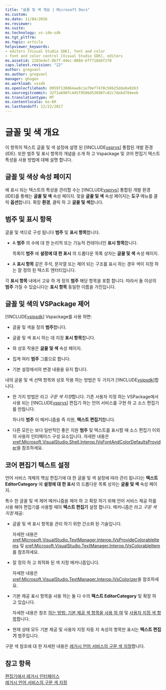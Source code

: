 ```yaml
---
title: "글꼴 및 색 개요 | Microsoft Docs"
ms.custom: 
ms.date: 11/04/2016
ms.reviewer: 
ms.suite: 
ms.technology: vs-ide-sdk
ms.tgt_pltfrm: 
ms.topic: article
helpviewer_keywords:
- editors [Visual Studio SDK], font and color
- font and color control [Visual Studio SDK], editors
ms.assetid: 2203e4e7-8b7f-44ec-8884-6ff718d4f278
caps.latest.revision: "22"
author: gregvanl
ms.author: gregvanl
manager: ghogen
ms.workload: vssdk
ms.openlocfilehash: 09597130864ae0c1e79ef7470c58b25dde8a9263
ms.sourcegitcommit: 32f1a690fc445f9586d53698fc82c7debd784eeb
ms.translationtype: MT
ms.contentlocale: ko-KR
ms.lasthandoff: 12/22/2017
---
```

# <a name="font-and-color-overview"></a>글꼴 및 색 개요
이 항목의 텍스트 글꼴 및 색 설정에 설명 된 [!INCLUDE[vsprvs](../code-quality/includes/vsprvs_md.md)] 통합된 개발 환경 (IDE). 또한 범주 및 표시 항목의 개념을 소개 하 고 Vspackage 및 코어 편집기 텍스트 특성을 사용 방법에 대해 설명 합니다.  
  
## <a name="the-fonts-and-colors-property-page"></a>글꼴 및 색상 속성 페이지  
 에 표시 되는 텍스트의 특성을 관리할 수는 [!INCLUDE[vsprvs](../code-quality/includes/vsprvs_md.md)] 통합된 개발 환경 (IDE)를 통해는 **글꼴 및 색** 속성 페이지. 찾을 **글꼴 및 색** 속성 페이지는 **도구** 메뉴를 클릭 **옵션**합니다. 확장 **환경**, 클릭 하 고 **글꼴 및 색**합니다.  
  
## <a name="categories-and-display-items"></a>범주 및 표시 항목  
 글꼴 및 색으로 구성 됩니다 **범주** 및 **표시 항목**합니다.  
  
-   A **범주** 의 수에 대 한 논리적 또는 기능적 컨테이너인 **표시 항목**합니다.  
  
     목록이 **범주** 에 **설정에 대 한 표시** 의 드롭다운 목록 상자는 **글꼴 및 색** 속성 페이지.  
  
-   A **표시 항목** 같은 주석, 문자열 또는 제어 되는 구조를 표시 하는 경우 색이 지정 하는 잘 정의 된 텍스트 엔터티입니다.  
  
 각 **표시 항목** 내에서 고유 하 게 정의 **범주** 해당 항목을 포함 합니다. 따라서 둘 이상의 **범주** 가질 수 있습니다는 **표시 항목** 동일한 이름을 가진입니다.  
  
## <a name="vspackage-control-of-fonts-and-colors"></a>글꼴 및 색의 VSPackage 제어  
 [!INCLUDE[vsipsdk](../extensibility/includes/vsipsdk_md.md)] Vspackage를 사용 하면:  
  
-   글꼴 및 색을 정의 **범주**합니다.  
  
-   글꼴 및 색 표시 하는 데 지정 **표시 항목**합니다.  
  
-   와 상호 작용은 **글꼴 및 색** 속성 페이지.  
  
-   집계 여러 **범주** 그룹으로 합니다.  
  
-   기본 설정에서의 변경 내용을 유지 합니다.  
  
 내의 글꼴 및 색 선택 항목와 상호 작용 하는 방법은 두 가지가 [!INCLUDE[vsipsdk](../extensibility/includes/vsipsdk_md.md)]합니다.  
  
-   한 가지 방법은 라고 *구문 색 지정*합니다. 기존 사용자 지정 하는 VSPackage에서 사용 되는 [!INCLUDE[vsprvs](../code-quality/includes/vsprvs_md.md)] 편집기 하는 언어 서비스를 구현 하 고 소스 편집기를 만듭니다.  
  
     하나의 **범주** 이 메커니즘을 즉 지원, **텍스트 편집기**합니다.  
  
-   다른 모든는 보다 일반적인 좋은 지원 **범주** 및 텍스트를 표시할 때 소스 편집기 이외의 사용자 인터페이스 구성 요소입니다. 자세한 내용은 <xref:Microsoft.VisualStudio.Shell.Interop.IVsFontAndColorDefaultsProvider>을 참조하세요.  
  
## <a name="core-editor-text-settings"></a>코어 편집기 텍스트 설정  
 언어 서비스 개체의 핵심 편집기에 대 한 글꼴 및 색 설정에 따라 관리 됩니다는 **텍스트 EditorCategory** 에 **설정에 대 한 표시** 의 드롭다운 목록 상자는 **글꼴 및 색** 속성 페이지.  
  
 특수 한 글꼴 및 색 제어 메커니즘을 제어 하 고 확장 하기 위해 언어 서비스 제공 하를 사용 해야 편집기를 사용할 때의 **텍스트 편집기** 설정 합니다. 메커니즘은 라고 *구문 색 지정* 제공:  
  
-   글꼴 및 색 표시 항목을 관리 하기 위한 간소화 된 기술입니다.  
  
     자세한 내용은 <xref:Microsoft.VisualStudio.TextManager.Interop.IVsProvideColorableItems> 및 <xref:Microsoft.VisualStudio.TextManager.Interop.IVsColorableItem>를 참조하세요.  
  
-   잘 정의 하 고 최적화 된 색 지정 메커니즘입니다.  
  
     자세한 내용은 <xref:Microsoft.VisualStudio.TextManager.Interop.IVsColorizer>을 참조하세요.  
  
-   기본 제공 표시 항목을 사용 하는 둘 다 수의 **텍스트 EditorCategory** 및 확장 하 고 있습니다.  
  
     자세한 내용은 참조 [하는 방법: 기본 제공 색 항목을 사용 하 여](../extensibility/internals/how-to-use-built-in-colorable-items.md) 및 [사용자 지정 색 항목](../extensibility/internals/custom-colorable-items.md)합니다.  
  
-   현재 상태 모두 기본 제공 및 사용자 지정 자동 지 속성의 항목만 표시는 **텍스트 편집기** 범주입니다.  
  
 구문 색 참조에 대 한 자세한 내용은 [레거시 언어 서비스의 구문 색 지정](../extensibility/internals/syntax-coloring-in-a-legacy-language-service.md)합니다.  
  
## <a name="see-also"></a>참고 항목  
 [편집기에서 레거시 인터페이스](../extensibility/legacy-interfaces-in-the-editor.md)   
 [레거시 언어 서비스의 구문 색 지정](../extensibility/internals/syntax-coloring-in-a-legacy-language-service.md)